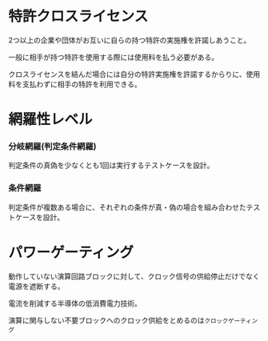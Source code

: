 # 特許クロスライセンス

2つ以上の企業や団体がお互いに自らの持つ特許の実施権を許諾しあうこと。

一般に相手が持つ特許を使用する際には使用料を払う必要がある。

クロスライセンスを結んだ場合には自分の特許実施権を許諾するからりに、使用料を支払わずに相手の特許を利用できる。

# 網羅性レベル

### 分岐網羅(判定条件網羅)

判定条件の真偽を少なくとも1回は実行するテストケースを設計。

### 条件網羅

判定条件が複数ある場合に、それぞれの条件が真・偽の場合を組み合わせたテストケースを設計。

# パワーゲーティング

動作していない演算回路ブロックに対して、クロック信号の供給停止だけでなく電源を遮断する。

電流を削減する半導体の低消費電力技術。

演算に関与しない不要ブロックへのクロック供給をとめるのは`クロックゲーティング`

